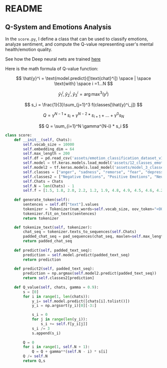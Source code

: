 # README

## Q-System and Emotions Analysis

In the `score.py`, I define a class that can be used to classify emotions, analyze sentiment, and compute the Q-value representing user's mental health/emotion quality.

See how the Deep neural nets are trained [here](https://colab.research.google.com/drive/1AQZ2_iISey7iFYD-VGi8QxaTPGJjXCCI?usp=sharing)

Here is the math formula of Q-value function:

$$
\hat{y}^i = \text{model.predict}([\text{chat}^i]) \space | \space \text{with} \space i =1...N
$$

$$
\hat{y}^i_1, \hat{y}^i_2, \hat{y}^i_3 = \arg\max^3(y^i)
$$

$$
s_i = \frac{1}{3}\sum_{j=1}^3 f(classes[\hat{y}^i_j])
$$

$$
Q = \gamma^{N-1}*s_i + \gamma^{N-2}*s_{i+1} + ... + \gamma^{0}s_{N}
$$

$$
Q = \sum_{i=1}^N \gamma^{N-i} * s_i
$$

```python
class score:
    def __init__(self, Chats):
        self.vocab_size = 10000
        self.embedding_dim = 64
        self.max_length = 200
        self.df = pd.read_csv('assets/emotion_classification_dataset_v1.1.csv')
        self.model = tf.keras.models.load_model('assets/12_classes_emotions_classifications.h5')
        self.model2 = tf.keras.models.load_model('assets/model_3_classes_v1.1.h5')
        self.classes = ["anger", "sadness", "remorse", "fear", "depression", "lonely", "joy", "love", "optimism", "gratitude", "pride", "confusion"]
        self.classes2 = ["Negative Emotions", "Positive Emotions", "Neutral Emotions"]
        self.Chats = Chats
        self.N = len(Chats) - 1
        self.f = [1.5, 1.8, 2.0, 2.2, 1.2, 1.9, 4.8, 4.9, 4.5, 4.6, 4.2, 2.5]
        
    def generate_token(self):
        sentences = self.df["text"].values
        tokenizer = Tokenizer(num_words=self.vocab_size, oov_token="<OOV>")
        tokenizer.fit_on_texts(sentences)
        return tokenizer

    def tokenize_text(self, tokenizer):
        chat_seq = tokenizer.texts_to_sequences(self.Chats)
        padded_chat_seq = pad_sequences(chat_seq, maxlen=self.max_length, truncating="post", padding="post")
        return padded_chat_seq
            
    def predict(self, padded_text_seq):
        prediction = self.model.predict(padded_text_seq)
        return prediction
    
    def predict2(self, padded_text_seq):
        prediction = np.argmax(self.model2.predict(padded_text_seq))
        return self.classes2[prediction]
    
    def Q_value(self, chats, gamma = 0.9):
        s = [0]
        for i in range(1, len(chats)):
            y_i= self.model.predict([chats[i].tolist()])
            y_i = np.argsort(y_i)[0][-3:]

            s_i = 0
            for j in range(len(y_i)):
                s_i += self.f[y_i[j]]
            s_i /= 3
            s.append(s_i)
           
        Q = 0
        for i in range(1, self.N + 1):
            Q = Q + gamma**(self.N - i) * s[i]
        Q /= self.N
        return Q,s
```